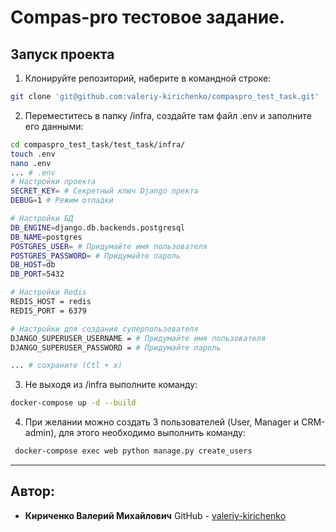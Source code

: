 # Compas-pro тестовое задание.

Запуск проекта
----------
1. Клонируйте репозиторий, наберите в командной строке:
```bash
git clone 'git@github.com:valeriy-kirichenko/compaspro_test_task.git'
```
2. Переместитесь в папку /infra, создайте там файл .env и заполните его данными:
```bash
cd compaspro_test_task/test_task/infra/
touch .env
nano .env
... # .env
# Настройки проекта
SECRET_KEY= # Секретный ключ Django пректа
DEBUG=1 # Режим отладки

# Настройки БД
DB_ENGINE=django.db.backends.postgresql
DB_NAME=postgres
POSTGRES_USER= # Придумайте имя пользователя
POSTGRES_PASSWORD= # Придумайте пароль
DB_HOST=db
DB_PORT=5432

# Настройки Redis
REDIS_HOST = redis
REDIS_PORT = 6379

# Настройки для создания суперпользователя
DJANGO_SUPERUSER_USERNAME = # Придумайте имя пользователя
DJANGO_SUPERUSER_PASSWORD = # Придумайте пароль

... # сохраните (Ctl + x)
```
3. Не выходя из /infra выполните команду:
```bash
docker-compose up -d --build
```
4. При желании можно создать 3 пользователей 
(User, Manager и CRM-admin), для этого необходимо выполнить команду:
```bash
 docker-compose exec web python manage.py create_users
```
----------
Автор:
----------
* **Кириченко Валерий Михайлович**
GitHub - [valeriy-kirichenko](https://github.com/valeriy-kirichenko)